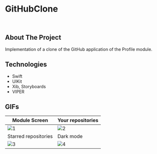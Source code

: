 # GitHubClone

<br />

<!-- ABOUT THE PROJECT -->
## About The Project
Implementation of a clone of the GitHub application of the Profile module.

## Technologies

- Swift
- UIKit
- Xib, Storyboards
- VIPER

## GIFs

| Module Screen | Your repositories |
| --- | --- |
| ![1](https://user-images.githubusercontent.com/90030573/197624782-91f43558-4075-4e15-b9e5-a442a188118b.gif) | ![2](https://user-images.githubusercontent.com/90030573/197624792-e4ba4715-a6a6-4595-9ed0-ec376db4c688.gif) |
| Starred repositories | Dark mode |
| ![3](https://user-images.githubusercontent.com/90030573/197624811-ad9ce8fd-14d4-4b50-9eeb-d7e3f1cb7ec1.gif) | ![4](https://user-images.githubusercontent.com/90030573/197624821-33a6d7c9-3f81-43c5-85f5-e3ae5f67c990.gif) |
